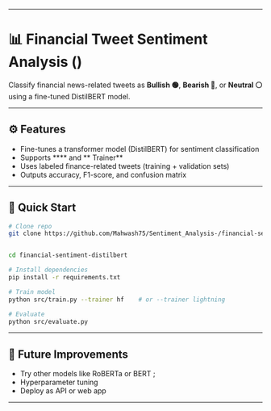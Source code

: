 

---

# 📊 Financial Tweet Sentiment Analysis ()

Classify financial news-related tweets as **Bullish 🟢**, **Bearish 🔴**, or **Neutral ⚪** using a fine-tuned DistilBERT model.

---

## ⚙️ Features

* Fine-tunes a transformer model (DistilBERT) for sentiment classification
* Supports **** and ** Trainer**
* Uses labeled finance-related tweets (training + validation sets)
* Outputs accuracy, F1-score, and confusion matrix

---

## 🚀 Quick Start

```bash
# Clone repo
git clone https://github.com/Mahwash75/Sentiment_Analysis-/financial-sentiment-distilbert.git


cd financial-sentiment-distilbert

# Install dependencies
pip install -r requirements.txt

# Train model
python src/train.py --trainer hf    # or --trainer lightning

# Evaluate
python src/evaluate.py
```

---

## 📌 Future Improvements

* Try other models like  RoBERTa or BERT ;
* Hyperparameter tuning
* Deploy as API or web app

---


